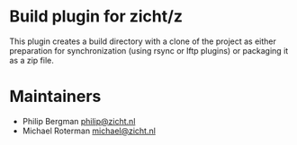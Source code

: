 # Build plugin for zicht/z

This plugin creates a build directory with a clone of the project as either
preparation for synchronization (using rsync or lftp plugins) or packaging it
as a zip file.

# Maintainers
* Philip Bergman <philip@zicht.nl>
* Michael Roterman <michael@zicht.nl>
